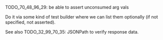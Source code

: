 
TODO_70_48_96_29: be able to assert unconsumed arg vals

Do it via some kind of test builder where we can list them optionally (if not specified, not asserted).

See also TODO_32_99_70_35: JSONPath to verify response data.

